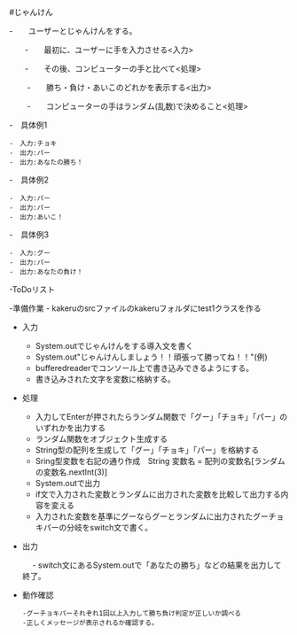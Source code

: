 #じゃんけん

   -　　ユーザーとじゃんけんをする。
   
   　　-　　最初に、ユーザーに手を入力させる<入力>
     
   　　-　　その後、コンピューターの手と比べて<処理>
     
  　　 -　　勝ち・負け・あいこのどれかを表示する<出力>
     
 　　  -　　コンピューターの手はランダム(乱数)で決めること<処理>

 -　具体例1

    -　入力:チョキ
    -　出力:パー
    -　出力:あなたの勝ち！
    
 -　具体例2

    -　入力:パー
    -　出力:パー
    -　出力:あいこ！
    
 -　具体例3

    -　入力:グー
    -　出力:パー
    -　出力:あなたの負け！
 
-ToDoリスト

   -準備作業
       - kakeruのsrcファイルのkakeruフォルダにtest1クラスを作る
       
   - 入力
     
       - System.outでじゃんけんをする導入文を書く
       - System.out"じゃんけんしましょう！！頑張って勝ってね！！"(例)
       - bufferedreaderでコンソール上で書き込みできるようにする。
       - 書き込みされた文字を変数に格納する。
         
   - 処理
     -   入力してEnterが押されたらランダム関数で「グー」「チョキ」「パー」のいずれかを出力する
     -   ランダム関数をオブジェクト生成する
     -   String型の配列を生成して「グー」「チョキ」「パー」を格納する
     -   Sring型変数を右記の通り作成　String 変数名 = 配列の変数名[ランダムの変数名.nextInt(3)]
     -   System.outで出力
     -   if文で入力された変数とランダムに出力された変数を比較して出力する内容を変える
     -   入力された変数を基準にグーならグーとランダムに出力されたグーチョキパーの分岐をswitch文で書く。
   
     
   - 出力
     
     　  - switch文にあるSystem.outで「あなたの勝ち」などの結果を出力して終了。
     
   - 動作確認
     
         -グーチョキパーそれぞれ1回以上入力して勝ち負け判定が正しいか調べる
         -正しくメッセージが表示されるか確認する。
